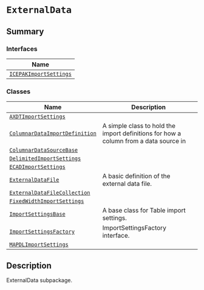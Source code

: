 # `ExternalData`

<a id="summary"></a>

## Summary

### Interfaces

| Name |
| ------------------------------------------------------------------------------------------------------------------------------------ |
| [`ICEPAKImportSettings`](ICEPAKImportSettings.md#ansys.mechanical.stubs.v241.Ansys.Mechanical.ExternalData.ICEPAKImportSettings) |

### Classes

| Name | Description |
|----------------------------------------------------------------------------------------------------------------------------------------------------------|--------------------------------------------------------------------------------------|
| [`AXDTImportSettings`](AXDTImportSettings.md#ansys.mechanical.stubs.v241.Ansys.Mechanical.ExternalData.AXDTImportSettings)                               |                                                                                      |
| [`ColumnarDataImportDefinition`](ColumnarDataImportDefinition.md#ansys.mechanical.stubs.v241.Ansys.Mechanical.ExternalData.ColumnarDataImportDefinition) | A simple class to hold the import definitions for how a column from a data source in |
| [`ColumnarDataSourceBase`](ColumnarDataSourceBase.md#ansys.mechanical.stubs.v241.Ansys.Mechanical.ExternalData.ColumnarDataSourceBase)                   |                                                                                      |
| [`DelimitedImportSettings`](DelimitedImportSettings.md#ansys.mechanical.stubs.v241.Ansys.Mechanical.ExternalData.DelimitedImportSettings)                |                                                                                      |
| [`ECADImportSettings`](ECADImportSettings.md#ansys.mechanical.stubs.v241.Ansys.Mechanical.ExternalData.ECADImportSettings)                               |                                                                                      |
| [`ExternalDataFile`](ExternalDataFile.md#ansys.mechanical.stubs.v241.Ansys.Mechanical.ExternalData.ExternalDataFile)                                     | A basic definition of the external data file.                                        |
| [`ExternalDataFileCollection`](ExternalDataFileCollection.md#ansys.mechanical.stubs.v241.Ansys.Mechanical.ExternalData.ExternalDataFileCollection)       |                                                                                      |
| [`FixedWidthImportSettings`](FixedWidthImportSettings.md#ansys.mechanical.stubs.v241.Ansys.Mechanical.ExternalData.FixedWidthImportSettings)             |                                                                                      |
| [`ImportSettingsBase`](ImportSettingsBase.md#ansys.mechanical.stubs.v241.Ansys.Mechanical.ExternalData.ImportSettingsBase)                               | A base class for Table import settings.                                              |
| [`ImportSettingsFactory`](ImportSettingsFactory.md#ansys.mechanical.stubs.v241.Ansys.Mechanical.ExternalData.ImportSettingsFactory)                      | ImportSettingsFactory interface.                                                     |
| [`MAPDLImportSettings`](MAPDLImportSettings.md#ansys.mechanical.stubs.v241.Ansys.Mechanical.ExternalData.MAPDLImportSettings)                            |                                                                                      |

<a id="description"></a>

## Description

ExternalData subpackage.

<!-- !! processed by numpydoc !! -->

